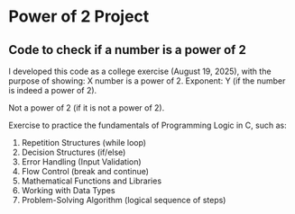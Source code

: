 # Power of 2 Project
## Code to check if a number is a power of 2

I developed this code as a college exercise (August 19, 2025), with the purpose of showing:
X number is a power of 2. Exponent: Y (if the number is indeed a power of 2).

Not a power of 2 (if it is not a power of 2).

Exercise to practice the fundamentals of Programming Logic in C, such as:

1) Repetition Structures (while loop)
2) Decision Structures (if/else)
3) Error Handling (Input Validation)
4) Flow Control (break and continue)
5) Mathematical Functions and Libraries
6) Working with Data Types
7) Problem-Solving Algorithm (logical sequence of steps)
